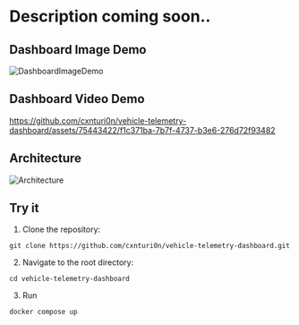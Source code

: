 # Description coming soon..

## Dashboard Image Demo

![DashboardImageDemo](https://github.com/cxnturi0n/vehicle-telemetry-dashboard/assets/75443422/87313476-1321-4c9b-9eaf-9b99a381b4e4)

## Dashboard Video Demo

https://github.com/cxnturi0n/vehicle-telemetry-dashboard/assets/75443422/f1c371ba-7b7f-4737-b3e6-276d72f93482

## Architecture

![Architecture](https://github.com/cxnturi0n/vehicle-telemetry-dashboard/assets/75443422/08747278-fdf2-41e5-8d79-e421745d6009)

## Try it

1. Clone the repository:
```
git clone https://github.com/cxnturi0n/vehicle-telemetry-dashboard.git
```
2. Navigate to the root directory:
```
cd vehicle-telemetry-dashboard
```
3. Run
```
docker compose up
```
